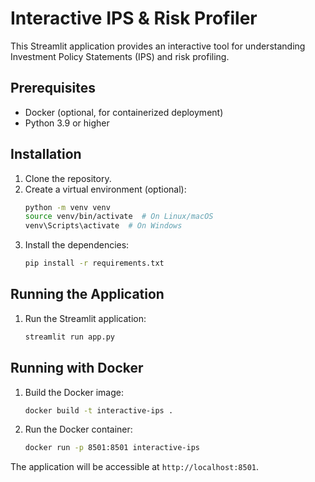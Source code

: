 
# Interactive IPS & Risk Profiler

This Streamlit application provides an interactive tool for understanding Investment Policy Statements (IPS) and risk profiling.

## Prerequisites

- Docker (optional, for containerized deployment)
- Python 3.9 or higher

## Installation

1.  Clone the repository.
2.  Create a virtual environment (optional):
    ```bash
    python -m venv venv
    source venv/bin/activate  # On Linux/macOS
    venv\Scripts\activate  # On Windows
    ```
3.  Install the dependencies:
    ```bash
    pip install -r requirements.txt
    ```

## Running the Application

1.  Run the Streamlit application:
    ```bash
    streamlit run app.py
    ```

## Running with Docker

1.  Build the Docker image:
    ```bash
    docker build -t interactive-ips .
    ```
2.  Run the Docker container:
    ```bash
    docker run -p 8501:8501 interactive-ips
    ```

The application will be accessible at `http://localhost:8501`.
